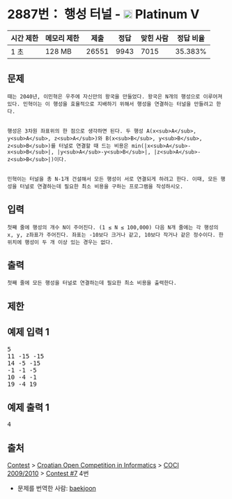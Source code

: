 # 2887번： 행성 터널 - <img src="https://static.solved.ac/tier_small/16.svg" style="height:20px" /> Platinum V



| 시간 제한 | 메모리 제한 | 제출 | 정답 | 맞힌 사람 | 정답 비율 |
| --- | --- | --- | --- | --- | --- |
| 1 초 | 128 MB | 26551 | 9943 | 7015 | 35.383% |
## 문제


	때는 2040년, 이민혁은 우주에 자신만의 왕국을 만들었다. 왕국은 N개의 행성으로 이루어져 있다. 민혁이는 이 행성을 효율적으로 지배하기 위해서 행성을 연결하는 터널을 만들려고 한다.


	행성은 3차원 좌표위의 한 점으로 생각하면 된다. 두 행성 A(x<sub>A</sub>, y<sub>A</sub>, z<sub>A</sub>)와 B(x<sub>B</sub>, y<sub>B</sub>, z<sub>B</sub>)를 터널로 연결할 때 드는 비용은 min(|x<sub>A</sub>-x<sub>B</sub>|, |y<sub>A</sub>-y<sub>B</sub>|, |z<sub>A</sub>-z<sub>B</sub>|)이다.


	민혁이는 터널을 총 N-1개 건설해서 모든 행성이 서로 연결되게 하려고 한다. 이때, 모든 행성을 터널로 연결하는데 필요한 최소 비용을 구하는 프로그램을 작성하시오.

## 입력


	첫째 줄에 행성의 개수 N이 주어진다. (1 ≤ N ≤ 100,000) 다음 N개 줄에는 각 행성의 x, y, z좌표가 주어진다. 좌표는 -10보다 크거나 같고, 10보다 작거나 같은 정수이다. 한 위치에 행성이 두 개 이상 있는 경우는 없다. 

## 출력


	첫째 줄에 모든 행성을 터널로 연결하는데 필요한 최소 비용을 출력한다.

## 제한

## 예제 입력 1

<pre>5
11 -15 -15
14 -5 -15
-1 -1 -5
10 -4 -1
19 -4 19
</pre>
## 예제 출력 1

<pre>4
</pre>
## 출처

[Contest](/category/45) > [Croatian Open Competition in Informatics](/category/17) > [COCI 2009/2010](/category/21) > [Contest #7](/category/detail/89) 4번

- 문제를 번역한 사람: [baekjoon](/user/baekjoon)